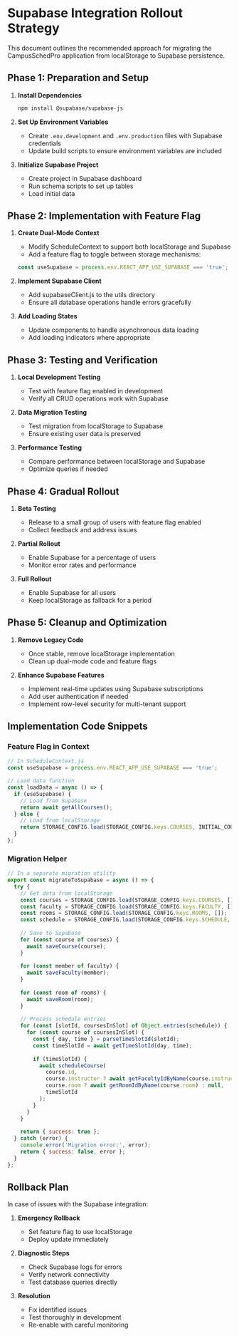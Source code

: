 # Supabase Integration Rollout Strategy

This document outlines the recommended approach for migrating the CampusSchedPro application from localStorage to Supabase persistence.

## Phase 1: Preparation and Setup

1. **Install Dependencies**
   ```bash
   npm install @supabase/supabase-js
   ```

2. **Set Up Environment Variables**
   - Create `.env.development` and `.env.production` files with Supabase credentials
   - Update build scripts to ensure environment variables are included

3. **Initialize Supabase Project**
   - Create project in Supabase dashboard
   - Run schema scripts to set up tables
   - Load initial data

## Phase 2: Implementation with Feature Flag

1. **Create Dual-Mode Context**
   - Modify ScheduleContext to support both localStorage and Supabase
   - Add a feature flag to toggle between storage mechanisms:
   
   ```javascript
   const useSupabase = process.env.REACT_APP_USE_SUPABASE === 'true';
   ```

2. **Implement Supabase Client**
   - Add supabaseClient.js to the utils directory
   - Ensure all database operations handle errors gracefully

3. **Add Loading States**
   - Update components to handle asynchronous data loading
   - Add loading indicators where appropriate

## Phase 3: Testing and Verification

1. **Local Development Testing**
   - Test with feature flag enabled in development
   - Verify all CRUD operations work with Supabase

2. **Data Migration Testing**
   - Test migration from localStorage to Supabase
   - Ensure existing user data is preserved

3. **Performance Testing**
   - Compare performance between localStorage and Supabase
   - Optimize queries if needed

## Phase 4: Gradual Rollout

1. **Beta Testing**
   - Release to a small group of users with feature flag enabled
   - Collect feedback and address issues

2. **Partial Rollout**
   - Enable Supabase for a percentage of users
   - Monitor error rates and performance

3. **Full Rollout**
   - Enable Supabase for all users
   - Keep localStorage as fallback for a period

## Phase 5: Cleanup and Optimization

1. **Remove Legacy Code**
   - Once stable, remove localStorage implementation
   - Clean up dual-mode code and feature flags

2. **Enhance Supabase Features**
   - Implement real-time updates using Supabase subscriptions
   - Add user authentication if needed
   - Implement row-level security for multi-tenant support

## Implementation Code Snippets

### Feature Flag in Context

```javascript
// In ScheduleContext.js
const useSupabase = process.env.REACT_APP_USE_SUPABASE === 'true';

// Load data function
const loadData = async () => {
  if (useSupabase) {
    // Load from Supabase
    return await getAllCourses();
  } else {
    // Load from localStorage
    return STORAGE_CONFIG.load(STORAGE_CONFIG.keys.COURSES, INITIAL_COURSES);
  }
};
```

### Migration Helper

```javascript
// In a separate migration utility
export const migrateToSupabase = async () => {
  try {
    // Get data from localStorage
    const courses = STORAGE_CONFIG.load(STORAGE_CONFIG.keys.COURSES, []);
    const faculty = STORAGE_CONFIG.load(STORAGE_CONFIG.keys.FACULTY, []);
    const rooms = STORAGE_CONFIG.load(STORAGE_CONFIG.keys.ROOMS, []);
    const schedule = STORAGE_CONFIG.load(STORAGE_CONFIG.keys.SCHEDULE, {});
    
    // Save to Supabase
    for (const course of courses) {
      await saveCourse(course);
    }
    
    for (const member of faculty) {
      await saveFaculty(member);
    }
    
    for (const room of rooms) {
      await saveRoom(room);
    }
    
    // Process schedule entries
    for (const [slotId, coursesInSlot] of Object.entries(schedule)) {
      for (const course of coursesInSlot) {
        const { day, time } = parseTimeSlotId(slotId);
        const timeSlotId = await getTimeSlotId(day, time);
        
        if (timeSlotId) {
          await scheduleCourse(
            course.id,
            course.instructor ? await getFacultyIdByName(course.instructor) : null,
            course.room ? await getRoomIdByName(course.room) : null,
            timeSlotId
          );
        }
      }
    }
    
    return { success: true };
  } catch (error) {
    console.error('Migration error:', error);
    return { success: false, error };
  }
};
```

## Rollback Plan

In case of issues with the Supabase integration:

1. **Emergency Rollback**
   - Set feature flag to use localStorage
   - Deploy update immediately

2. **Diagnostic Steps**
   - Check Supabase logs for errors
   - Verify network connectivity
   - Test database queries directly

3. **Resolution**
   - Fix identified issues
   - Test thoroughly in development
   - Re-enable with careful monitoring
